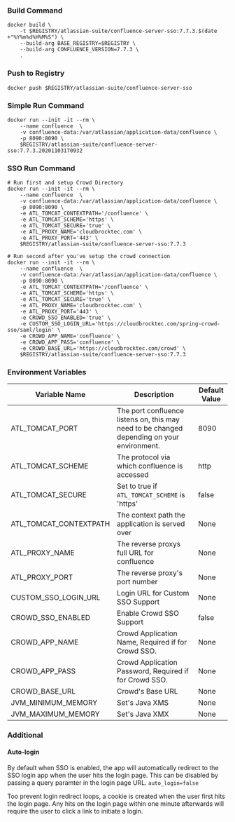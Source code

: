 ### Build Command
```shell
docker build \
    -t $REGISTRY/atlassian-suite/confluence-server-sso:7.7.3.$(date +"%Y%m%d%H%M%S") \
    --build-arg BASE_REGISTRY=$REGISTRY \
    --build-arg CONFLUENCE_VERSION=7.7.3 \
    .
```

### Push to Registry
```shell
docker push $REGISTRY/atlassian-suite/confluence-server-sso
```

### Simple Run Command
```shell
docker run --init -it --rm \
    --name confluence  \
    -v confluence-data:/var/atlassian/application-data/confluence \
    -p 8090:8090 \
    $REGISTRY/atlassian-suite/confluence-server-sso:7.7.3.20201103170932
```

### SSO Run Command
```shell
# Run first and setup Crowd Directory
docker run --init -it --rm \
    --name confluence  \
    -v confluence-data:/var/atlassian/application-data/confluence \
    -p 8090:8090 \
    -e ATL_TOMCAT_CONTEXTPATH='/confluence' \
    -e ATL_TOMCAT_SCHEME='https' \
    -e ATL_TOMCAT_SECURE='true' \
    -e ATL_PROXY_NAME='cloudbrocktec.com' \
    -e ATL_PROXY_PORT='443' \
    $REGISTRY/atlassian-suite/confluence-server-sso:7.7.3

# Run second after you've setup the crowd connection
docker run --init -it --rm \
    --name confluence  \
    -v confluence-data:/var/atlassian/application-data/confluence \
    -p 8090:8090 \
    -e ATL_TOMCAT_CONTEXTPATH='/confluence' \
    -e ATL_TOMCAT_SCHEME='https' \
    -e ATL_TOMCAT_SECURE='true' \
    -e ATL_PROXY_NAME='cloudbrocktec.com' \
    -e ATL_PROXY_PORT='443' \
    -e CROWD_SSO_ENABLED='true' \
    -e CUSTOM_SSO_LOGIN_URL='https://cloudbrocktec.com/spring-crowd-sso/saml/login' \
    -e CROWD_APP_NAME='confluence' \
    -e CROWD_APP_PASS='confluence' \
    -e CROWD_BASE_URL='https://cloudbrocktec.com/crowd' \
    $REGISTRY/atlassian-suite/confluence-server-sso:7.7.3
```

### Environment Variables
| Variable Name | Description | Default Value |
| --- | --- | --- |
| ATL_TOMCAT_PORT | The port confluence listens on, this may need to be changed depending on your environment. | 8090 |
| ATL_TOMCAT_SCHEME | The protocol via which confluence is accessed | http |
| ATL_TOMCAT_SECURE | Set to true if `ATL_TOMCAT_SCHEME` is 'https' | false |
| ATL_TOMCAT_CONTEXTPATH | The context path the application is served over | None |
| ATL_PROXY_NAME | The reverse proxys full URL for confluence | None |
| ATL_PROXY_PORT | The reverse proxy's port number | None |
| CUSTOM_SSO_LOGIN_URL | Login URL for Custom SSO Support | None |
| CROWD_SSO_ENABLED | Enable Crowd SSO Support | false |
| CROWD_APP_NAME | Crowd Application Name, Required if for Crowd SSO. | None |
| CROWD_APP_PASS | Crowd Application Password, Required if for Crowd SSO. | None |
| CROWD_BASE_URL | Crowd's Base URL | None |
| JVM_MINIMUM_MEMORY | Set's Java XMS | None |
| JVM_MAXIMUM_MEMORY | Set's Java XMX | None |

### Additional
#### Auto-login
By default when SSO is enabled, the app will automatically redirect to the SSO login app when the user hits the login page. This can be disabled by passing a query paramter in the login page URL. `auto_login=false`

Too prevent login redirect loops, a cookie is created when the user first hits the login page. Any hits on the login page within one minute afterwards will require the user to click a link to initiate a login.